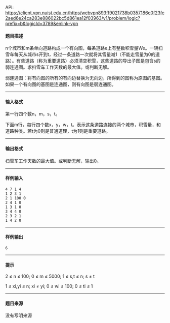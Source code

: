 API: https://client.vpn.nuist.edu.cn/https/webvpn893ff9021738b0357186c0f23fc2aed6e24ca283e886022bc5d861ea12f03963/v1/problem/logic?prefix=b&logicId=3789&enlink-vpn

#### 题目描述

n个城市和m条单向道路构成一个有向图，每条道路e上有整数积雪量We。一辆扫雪车每天从城市s开到t，经过一条道路一次就将其雪量减1（不能走雪量为0的道路）。有些道路（称为重要道路）必须清空积雪，这些道路的导出子图是包含s的弱连通图。求扫雪车工作天数的最大值。或判断无解。

弱连通图：将有向图的所有的有向边替换为无向边，所得到的图称为原图的基图。如果一个有向图的基图是连通图，则有向图是弱连通图。

---

#### 输入格式

第一行四个数n，m，s，t。

下面m行，每行四个数x，y，w，t。表示这条道路连接的两个城市，积雪量，和道路种类。若t为0则是普通道理，t为1则是重要道路。

---

#### 输出格式

扫雪车工作天数的最大值。或判断无解，输出0。

---

#### 样例输入
```
4 7 1 4 
1 2 3 1 
2 1 100 0 
2 4 1 0 
1 3 1 0 
3 4 4 0 
2 3 2 1 
1 4 2 0 
```

---

#### 样例输出
```
6
```

---

#### 提示

2 ≤ n ≤ 100; 0 ≤ m ≤ 5000; 1 ≤ s,t ≤ n; s ≠ t 

1 ≤ xi,yi ≤ n; xi ≠ yi; 0 ≤ wi ≤ 100; 0 ≤ ti ≤ 1 

---

#### 题目来源

没有写明来源